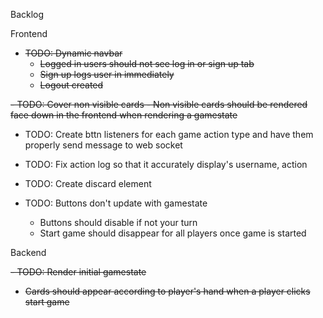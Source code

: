 Backlog

Frontend
 - ~~TODO: Dynamic navbar~~
   - ~~Logged in users should not see log in or sign up tab~~
   - ~~Sign up logs user in immediately~~
   - ~~Logout created~~
  
 ~~- TODO: Cover non visible cards
    - Non visible cards should be rendered face down in the frontend when rendering a gamestate~~
  
 - TODO: Create bttn listeners for each game action type and have them properly send message to web socket
   
 - TODO: Fix action log so that it accurately display's username, action

 - TODO: Create discard element

 - TODO: Buttons don't update with gamestate
     - Buttons should disable if not your turn
     - Start game should disappear for all players once game is started



Backend

 <s>- TODO: Render initial gamestate
   - Cards should appear according to player's hand when a player clicks start game </s>
